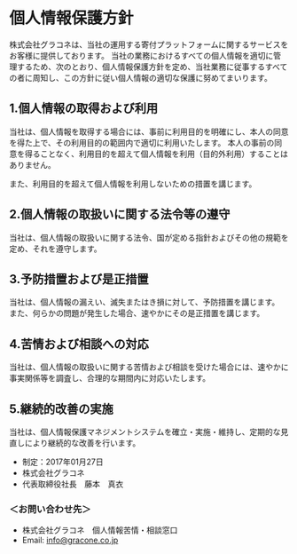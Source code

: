 # 個人情報保護方針

株式会社グラコネは、当社の運用する寄付プラットフォームに関するサービスをお客様に提供しております。
当社の業務におけるすべての個人情報を適切に管理するため、次のとおり、個人情報保護方針を定め、当社業務に従事するすべての者に周知し、この方針に従い個人情報の適切な保護に努めてまいります。

## 1.個人情報の取得および利用

当社は、個人情報を取得する場合には、事前に利用目的を明確にし、本人の同意を得た上で、その利用目的の範囲内で適切に利用いたします。 
本人の事前の同意を得ることなく、利用目的を超えて個人情報を利用（目的外利用）することはありません。 

また、利用目的を超えて個人情報を利用しないための措置を講じます。

## 2.個人情報の取扱いに関する法令等の遵守

当社は、個人情報の取扱いに関する法令、国が定める指針およびその他の規範を定め、それを遵守します。

## 3.予防措置および是正措置

当社は、個人情報の漏えい、滅失またはき損に対して、予防措置を講じます。 
また、何らかの問題が発生した場合、速やかにその是正措置を講じます。

## 4.苦情および相談への対応

当社は、個人情報の取扱いに関する苦情および相談を受けた場合には、速やかに事実関係等を調査し、合理的な期間内に対応いたします。

## 5.継続的改善の実施

当社は、個人情報保護マネジメントシステムを確立・実施・維持し、定期的な見直しにより継続的な改善を行います。


- 制定：2017年01月27日
- 株式会社グラコネ
- 代表取締役社長　藤本　真衣

### ＜お問い合わせ先＞
- 株式会社グラコネ　個人情報苦情・相談窓口
- Email: info@gracone.co.jp
